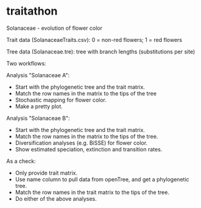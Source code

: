 traitathon
==========

Solanaceae - evolution of flower color

Trait data (SolanaceaeTraits.csv): 
0 = non-red flowers; 1 = red flowers

Tree data (Solanaceae.tre): tree with branch lengths (substitutions per site)

Two workflows:

Analysis "Solanaceae A":
- Start with the phylogenetic tree and the trait matrix.
- Match the row names in the matrix to the tips of the tree
- Stochastic mapping for flower color.
- Make a pretty plot.

Analysis "Solanaceae B":
- Start with the phylogenetic tree and the trait matrix.
- Match the row names in the matrix to the tips of the tree.
- Diversification analyses (e.g. BiSSE) for flower color.
- Show estimated speciation, extinction and transition rates.

As a check:
- Only provide trait matrix.
- Use name column to pull data from openTree, and get a phylogenetic tree.
- Match the row names in the trait matrix to the tips of the tree.
- Do either of the above analyses.
